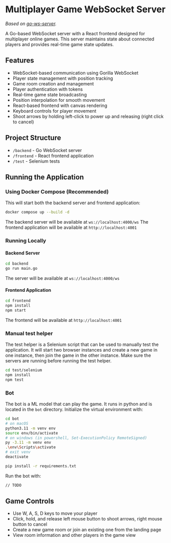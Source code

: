 # Multiplayer Game WebSocket Server

*Based on [go-ws-server](https://github.com/tgrunnagle/go-ws-server).*

A Go-based WebSocket server with a React frontend designed for multiplayer online games. This server maintains state about connected players and provides real-time game state updates.

## Features

- WebSocket-based communication using Gorilla WebSocket
- Player state management with position tracking
- Game room creation and management
- Player authentication with tokens
- Real-time game state broadcasting
- Position interpolation for smooth movement
- React-based frontend with canvas rendering
- Keyboard controls for player movement
- Shoot arrows by holding left-click to power up and releasing (right click to cancel)

## Project Structure

- `/backend` - Go WebSocket server
- `/frontend` - React frontend application
- `/test` - Selenium tests

## Running the Application

### Using Docker Compose (Recommended)

This will start both the backend server and frontend application:

```bash
docker compose up --build -d
```

The backend server will be available at `ws://localhost:4000/ws`
The frontend application will be available at `http://localhost:4001`

### Running Locally

#### Backend Server

```bash
cd backend
go run main.go
```

The server will be available at `ws://localhost:4000/ws`

#### Frontend Application

```bash
cd frontend
npm install
npm start
```

The frontend will be available at `http://localhost:4001`

### Manual test helper

The test helper is a Selenium script that can be used to manually test the application. It will start two browser instances and create a new game in one instance, then join the game in the other instance. Make sure the servers are running before running the test helper.

```bash
cd test/selenium
npm install
npm test
```

### Bot

The bot is a ML model that can play the game. It runs in python and is located in the `bot` directory. Initialize the virtual environment with:

```bash
cd bot
# on macOS
python3.11 -m venv env
source env/bin/activate
# on windows (in powershell, Set-ExecutionPolicy RemoteSigned)
py -3.11 -m venv env
.\env\Scripts\activate
# exit venv
deactivate

pip install -r requirements.txt
```

Run the bot with:

```bash
// TODO
```

## Game Controls

- Use W, A, S, D keys to move your player
- Click, hold, and release left mouse button to shoot arrows, right mouse button to cancel
- Create a new game room or join an existing one from the landing page
- View room information and other players in the game view
